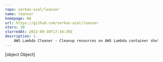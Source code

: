 ```yaml
---
repo: serkan-ozal/leanser
name: leanser
homepage: NA
url: https://github.com/serkan-ozal/leanser
stars: 20
starredAt: 2022-09-30T17:34:39Z
description: |-
    AWS Lambda Cleaner - Cleanup resources on AWS Lambda container shutdown (timeout and/or spin-down)
---
```


[object Object]
